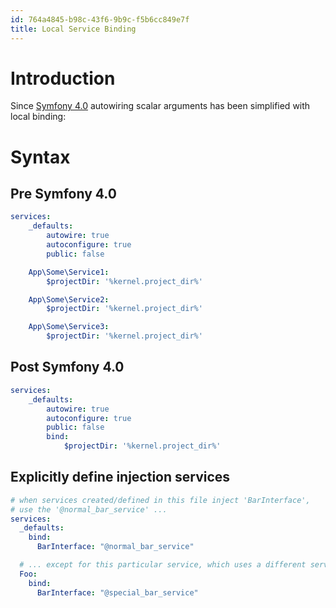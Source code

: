 ```yaml
---
id: 764a4845-b98c-43f6-9b9c-f5b6cc849e7f
title: Local Service Binding
---
```


# Introduction

Since [Symfony 4.0](20201109140137-symfony_4_0) autowiring scalar
arguments has been simplified with local binding:

# Syntax

## Pre Symfony 4.0

``` yaml
services:
    _defaults:
        autowire: true
        autoconfigure: true
        public: false

    App\Some\Service1:
        $projectDir: '%kernel.project_dir%'

    App\Some\Service2:
        $projectDir: '%kernel.project_dir%'

    App\Some\Service3:
        $projectDir: '%kernel.project_dir%'

```

## Post Symfony 4.0

``` yaml
services:
    _defaults:
        autowire: true
        autoconfigure: true
        public: false
        bind:
            $projectDir: '%kernel.project_dir%'

```

## Explicitly define injection services

``` yaml
# when services created/defined in this file inject 'BarInterface',
# use the '@normal_bar_service' ...
services:
  _defaults:
    bind:
      BarInterface: "@normal_bar_service"

  # ... except for this particular service, which uses a different service
  Foo:
    bind:
      BarInterface: "@special_bar_service"
```
